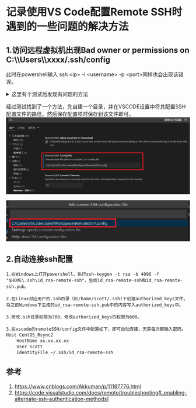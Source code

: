 # **记录使用VS Code配置Remote SSH时遇到的一些问题的解决方法**

## **1.访问远程虚拟机出现Bad owner or permissions on C:\\\Users\\\xxxx/.ssh/config**

此时在powershell输入 ssh \<ip> -i \<username> -p \<port>同样也会出现该错误。

<details>

<summary>这里有个测试后发现有问题的方法</summary>

首先找到报错提示的.ssh目录，然后对该目录进行操作，如图所示：
![p1](images/02/p1.png)

![p2](images/02/p2.png)

选择完添加的用户后，一路确认就可以。在确认到图中所示地方时可以选择权限，这里我全勾上了，省的在使用Remote SSH时受到什么影响。
![p3](images/02/p3.png)

后续发现上面的方法存在问题，由于没有给普通用户赋予权限，会导致无法读取配置，但增加普通用户后又会报错。

</details>

经过测试找到了一个方法，先自建一个目录，并在VSCODE设置中将其配置SSH配置文件的路径，然后保存配置项时保存到该文件即可。
![p4](images/02/p4.png)

![p5](images/02/p5.png)

## **2.自动连接ssh配置**

    1.在Windows上打开powershell，执行ssh-keygen -t rsa -b 4096 -f "$HOME\.ssh\id_rsa-remote-ssh"，生成id_rsa-remote-ssh和id_rsa-remote-ssh.pub。

    2.在Linux对应用户的.ssh目录（如/home/scott/.ssh)下创建authorized_keys文件，将之前Windows下生成的id_rsa-remote-ssh.pub中的内容写入authorized_keys中。

    3.修改.ssh目录权限为700，修改authorized_keys的权限为600。

    3.在vscode的remoteSSH/config文件中配置如下，即可自动连接，无需每次都输入密码。
    Host CentOS_Rsync2
        HostName xx.xx.xx.xx
        User scott
        IdentityFile ~/.ssh/id_rsa-remote-ssh

## 参考

1. <https://www.cnblogs.com/Akkuman/p/11187776.html>
2. <https://code.visualstudio.com/docs/remote/troubleshooting#_enabling-alternate-ssh-authentication-methods]>
